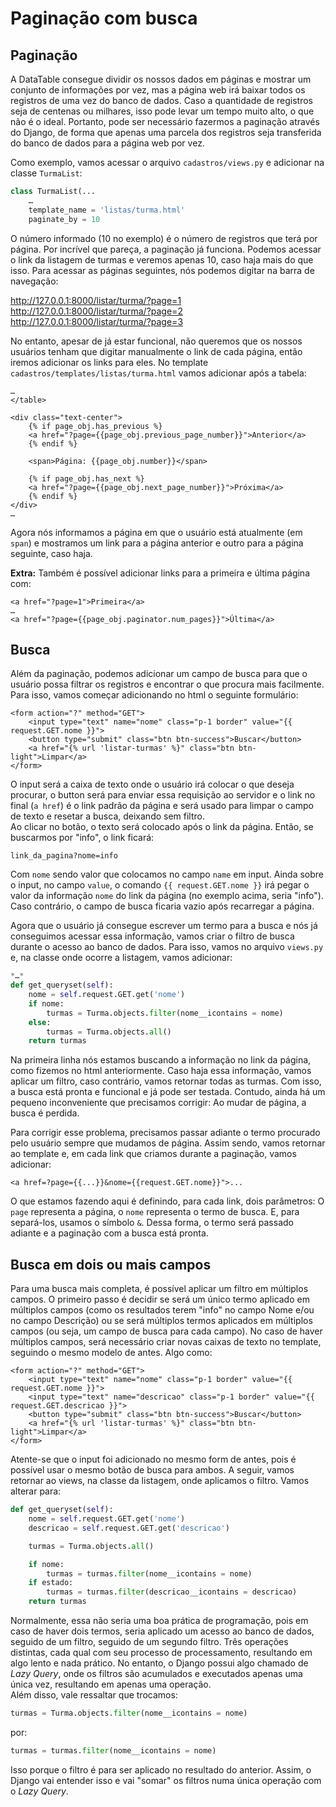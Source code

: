 # Paginação com busca
## Paginação

A DataTable consegue dividir os nossos dados em páginas e mostrar um conjunto de informações por vez, mas a página web irá baixar todos os registros de uma vez do banco de dados. Caso a quantidade de registros seja de centenas ou milhares, isso pode levar um tempo muito alto, o que não é o ideal. Portanto, pode ser necessário fazermos a paginação através do Django, de forma que apenas uma parcela dos registros seja transferida do banco de dados para a página web por vez.

Como exemplo, vamos acessar o arquivo `cadastros/views.py` e adicionar na classe `TurmaList`:

```py
class TurmaList(...  
    …  
    template_name = 'listas/turma.html'  
    paginate_by = 10
```

O número informado (10 no exemplo) é o número de registros que terá por página. Por incrível que pareça, a paginação já funciona. Podemos acessar o link da listagem de turmas e veremos apenas 10, caso haja mais do que isso. Para acessar as páginas seguintes, nós podemos digitar na barra de navegação:

http://127.0.0.1:8000/listar/turma/?page=1  
http://127.0.0.1:8000/listar/turma/?page=2  
http://127.0.0.1:8000/listar/turma/?page=3  

No entanto, apesar de já estar funcional, não queremos que os nossos usuários tenham que digitar manualmente o link de cada página, então iremos adicionar os links para eles. No template `cadastros/templates/listas/turma.html` vamos adicionar após a tabela:

```django
…  
</table>

<div class="text-center">  
    {% if page_obj.has_previous %}  
    <a href="?page={{page_obj.previous_page_number}}">Anterior</a>  
    {% endif %}

    <span>Página: {{page_obj.number}}</span>

    {% if page_obj.has_next %}  
    <a href="?page={{page_obj.next_page_number}}">Próxima</a>  
    {% endif %}  
</div>  
…
```

Agora nós informamos a página em que o usuário está atualmente (em `span`) e mostramos um link para a página anterior e outro para a página seguinte, caso haja.  

**Extra:** Também é possível adicionar links para a primeira e última página com:  

```django
<a href="?page=1">Primeira</a>  
…  
<a href="?page={{page_obj.paginator.num_pages}}">Última</a>
```

## Busca

Além da paginação, podemos adicionar um campo de busca para que o usuário possa filtrar os registros e encontrar o que procura mais facilmente. Para isso, vamos começar adicionando no html o seguinte formulário:

```django
<form action="?" method="GET">  
    <input type="text" name="nome" class="p-1 border" value="{{ request.GET.nome }}">  
    <button type="submit" class="btn btn-success">Buscar</button>  
    <a href="{% url 'listar-turmas' %}" class="btn btn-light">Limpar</a>  
</form>
```

O input será a caixa de texto onde o usuário irá colocar o que deseja procurar, o button será para enviar essa requisição ao servidor e o link no final (`a href`) é o link padrão da página e será usado para limpar o campo de texto e resetar a busca, deixando sem filtro.  
Ao clicar no botão, o texto será colocado após o link da página. Então, se buscarmos por "info", o link ficará:  

```django
link_da_pagina?nome=info  
```

Com `nome` sendo valor que colocamos no campo `name` em input. Ainda sobre o input, no campo `value`, o comando `{{ request.GET.nome }}` irá pegar o valor da informação `nome` do link da página (no exemplo acima, seria "info"). Caso contrário, o campo de busca ficaria vazio após recarregar a página.

Agora que o usuário já consegue escrever um termo para a busca e nós já conseguimos acessar essa informação, vamos criar o filtro de busca durante o acesso ao banco de dados. Para isso, vamos no arquivo `views.py` e, na classe onde ocorre a listagem, vamos adicionar:

```py
*…*  
def get_queryset(self):  
    nome = self.request.GET.get('nome')  
    if nome:  
        turmas = Turma.objects.filter(nome__icontains = nome)  
    else:  
        turmas = Turma.objects.all()  
    return turmas
```

Na primeira linha nós estamos buscando a informação no link da página, como fizemos no html anteriormente. Caso haja essa informação, vamos aplicar um filtro, caso contrário, vamos retornar todas as turmas. Com isso, a busca está pronta e funcional e já pode ser testada. Contudo, ainda há um pequeno inconveniente que precisamos corrigir: Ao mudar de página, a busca é perdida.

Para corrigir esse problema, precisamos passar adiante o termo procurado pelo usuário sempre que mudamos de página. Assim sendo, vamos retornar ao template e, em cada link que criamos durante a paginação, vamos adicionar:  

```django
<a href=?page={{...}}&nome={{request.GET.nome}}">...  
```

O que estamos fazendo aqui é definindo, para cada link, dois parâmetros: O `page` representa a página, o `nome` representa o termo de busca. E, para separá-los, usamos o símbolo `&`. Dessa forma, o termo será passado adiante e a paginação com a busca está pronta.

## Busca em dois ou mais campos

Para uma busca mais completa, é possível aplicar um filtro em múltiplos campos. O primeiro passo é decidir se será um único termo aplicado em múltiplos campos (como os resultados terem "info" no campo Nome e/ou no campo Descrição) ou se será múltiplos termos aplicados em múltiplos campos (ou seja, um campo de busca para cada campo). No caso de haver múltiplos campos, será necessário criar novas caixas de texto no template, seguindo o mesmo modelo de antes. Algo como:

```django
<form action="?" method="GET">  
    <input type="text" name="nome" class="p-1 border" value="{{ request.GET.nome }}">  
    <input type="text" name="descricao" class="p-1 border" value="{{ request.GET.descricao }}">  
    <button type="submit" class="btn btn-success">Buscar</button>  
    <a href="{% url 'listar-turmas' %}" class="btn btn-light">Limpar</a>  
</form>
```

Atente-se que o input foi adicionado no mesmo form de antes, pois é possível usar o mesmo botão de busca para ambos. A seguir, vamos retornar ao views, na classe da listagem, onde aplicamos o filtro. Vamos alterar para:

```py
def get_queryset(self):  
    nome = self.request.GET.get('nome')  
    descricao = self.request.GET.get('descricao')

    turmas = Turma.objects.all()

    if nome:  
        turmas = turmas.filter(nome__icontains = nome)  
    if estado:  
        turmas = turmas.filter(descricao__icontains = descricao)  
    return turmas
```

Normalmente, essa não seria uma boa prática de programação, pois em caso de haver dois termos, seria aplicado um acesso ao banco de dados, seguido de um filtro, seguido de um segundo filtro. Três operações distintas, cada qual com seu processo de processamento, resultando em algo lento e nada prático. No entanto, o Django possui algo chamado de *Lazy Query*, onde os filtros são acumulados e executados apenas uma única vez, resultando em apenas uma operação.  
Além disso, vale ressaltar que trocamos:  

```py
turmas = Turma.objects.filter(nome__icontains = nome)  
```

por:  

```py
turmas = turmas.filter(nome__icontains = nome)  
```

Isso porque o filtro é para ser aplicado no resultado do anterior. Assim, o Django vai entender isso e vai "somar" os filtros numa única operação com o *Lazy Query*.
